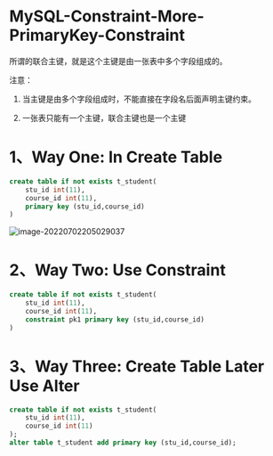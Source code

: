 # MySQL-Constraint-More-PrimaryKey-Constraint

所谓的联合主键，就是这个主键是由一张表中多个字段组成的。

注意：

1. 当主键是由多个字段组成时，不能直接在字段名后面声明主键约束。

2. 一张表只能有一个主键，联合主键也是一个主键

# 1、Way One: In Create Table 

```sql
create table if not exists t_student(
    stu_id int(11),
    course_id int(11),
    primary key (stu_id,course_id)
)
```

![image-20220702205029037](C:/Users/wangnaixing/AppData/Roaming/Typora/typora-user-images/image-20220702205029037.png)

# 2、Way Two: Use Constraint 

```sql
create table if not exists t_student(
    stu_id int(11),
    course_id int(11),
    constraint pk1 primary key (stu_id,course_id)
)
```

# 3、Way Three: Create Table Later Use Alter

```sql
create table if not exists t_student(
    stu_id int(11),
    course_id int(11)
);
alter table t_student add primary key (stu_id,course_id);
```

